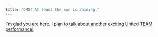 ```yaml
---
title: "OMG! At least the sun is shining."
---
```


I'm glad you are here. I plan to talk about [another exciting United TEAM performance!](https://www.bbc.co.uk/sport/av/football/60011922)
